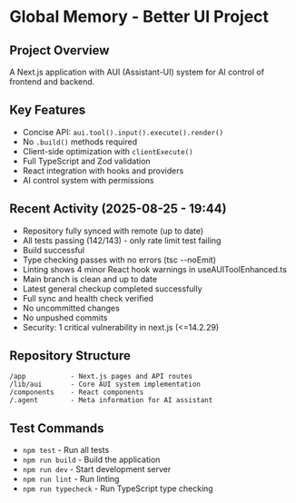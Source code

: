 # Global Memory - Better UI Project

## Project Overview
A Next.js application with AUI (Assistant-UI) system for AI control of frontend and backend.

## Key Features
- Concise API: `aui.tool().input().execute().render()`
- No `.build()` methods required
- Client-side optimization with `clientExecute()`
- Full TypeScript and Zod validation
- React integration with hooks and providers
- AI control system with permissions

## Recent Activity (2025-08-25 - 19:44)
- Repository fully synced with remote (up to date)
- All tests passing (142/143) - only rate limit test failing
- Build successful
- Type checking passes with no errors (tsc --noEmit)
- Linting shows 4 minor React hook warnings in useAUIToolEnhanced.ts
- Main branch is clean and up to date
- Latest general checkup completed successfully
- Full sync and health check verified
- No uncommitted changes
- No unpushed commits
- Security: 1 critical vulnerability in next.js (<=14.2.29)

## Repository Structure
```
/app           - Next.js pages and API routes
/lib/aui       - Core AUI system implementation
/components    - React components
/.agent        - Meta information for AI assistant
```

## Test Commands
- `npm test` - Run all tests
- `npm run build` - Build the application
- `npm run dev` - Start development server
- `npm run lint` - Run linting
- `npm run typecheck` - Run TypeScript type checking